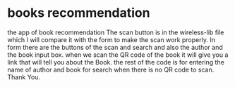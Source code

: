 # books recommendation
the app of book recommendation
The scan button is in the wireless-lib file which I will compare it with the form to make the scan work properly. In form there are the buttons of the scan and search and also the author and the book input box. when we scan the QR code of the book it will give you a link that will tell you about the Book. the rest of the code is for entering the name of author and book for search when there is no QR code to scan. Thank You.

